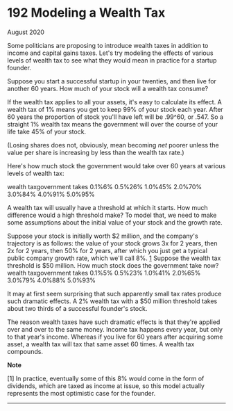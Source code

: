 # 192 Modeling a Wealth Tax


  
 
  
 August 2020   
  
 Some politicians are proposing to introduce wealth taxes in addition to income and capital gains taxes. Let's try modeling the effects of various levels of wealth tax to see what they would mean in practice for a startup founder.   
  
 Suppose you start a successful startup in your twenties, and then live for another 60 years. How much of your stock will a wealth tax consume?   
  
 If the wealth tax applies to all your assets, it's easy to calculate its effect. A wealth tax of 1% means you get to keep 99% of your stock each year. After 60 years the proportion of stock you'll have left will be .99^60, or .547. So a straight 1% wealth tax means the government will over the course of your life take 45% of your stock.   
  
 (Losing shares does not, obviously, mean becoming _net_ poorer unless the value per share is increasing by less than the wealth tax rate.)   
  
 Here's how much stock the government would take over 60 years at various levels of wealth tax:   
  
 wealth taxgovernment takes   0.1%6%   0.5%26%   1.0%45%   2.0%70%   3.0%84%   4.0%91%   5.0%95%   
  
 A wealth tax will usually have a threshold at which it starts. How much difference would a high threshold make? To model that, we need to make some assumptions about the initial value of your stock and the growth rate.   
  
 Suppose your stock is initially worth $2 million, and the company's trajectory is as follows: the value of your stock grows 3x for 2 years, then 2x for 2 years, then 50% for 2 years, after which you just get a typical public company growth rate, which we'll call 8%. [1](#modeling_a_wealth_tax_note1) Suppose the wealth tax threshold is $50 million. How much stock does the government take now?  wealth taxgovernment takes   0.1%5%   0.5%23%   1.0%41%   2.0%65%   3.0%79%   4.0%88%   5.0%93%   
  
 It may at first seem surprising that such apparently small tax rates produce such dramatic effects. A 2% wealth tax with a $50 million threshold takes about two thirds of a successful founder's stock.   
  
 The reason wealth taxes have such dramatic effects is that they're applied over and over to the same money. Income tax happens every year, but only to that year's income. Whereas if you live for 60 years after acquiring some asset, a wealth tax will tax that same asset 60 times. A wealth tax compounds.   
  
 
  
 
  
 
  
 
  
 
  
 
  
 **Note**   
  
 <a name=modeling_a_wealth_tax_note1>[1]</a> In practice, eventually some of this 8% would come in the form of dividends, which are taxed as income at issue, so this model actually represents the most optimistic case for the founder.   
  
 
  
 
  
 
  
 

 
* * *
 

 

